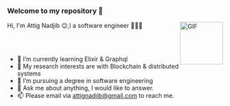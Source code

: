 ### Welcome to my repository  👋


  <img align="right" alt="GIF" height="100" src="https://user-images.githubusercontent.com/49757658/134083881-a4bfc1d1-addb-4d5c-b996-abaf632a5d1b.gif" />
 
  Hi, I'm Attig Nadjib 😉,I a software engineer 👨🏻‍💻 
  
<br />
<br />

- 🌱 I’m currently learning Elixir & Graphql
- 🤔 My research interests are with Blockchain & distributed systems
- 💼 I’m pursuing a  degree in software engineering
- 💬 Ask me about anything, I would like to answer. 
- 📫 Please email via attignadjib@gmail.com to reach me.



